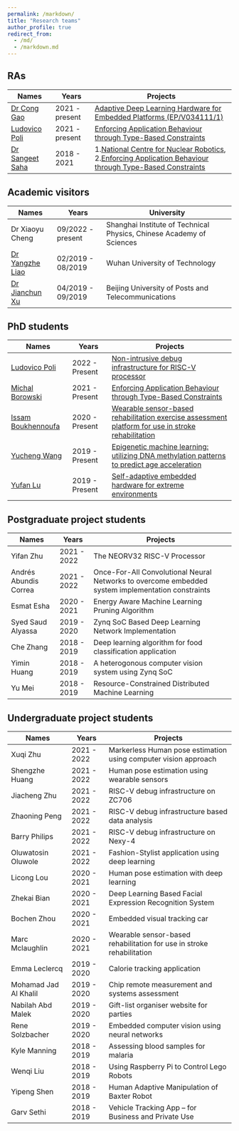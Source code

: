 ```yaml
---
permalink: /markdown/
title: "Research teams"
author_profile: true
redirect_from: 
  - /md/
  - /markdown.md
---
```


## RAs

|Names|Years |Projects|
|---|---|---|
|[Dr Cong Gao](https://www.linkedin.com/in/%E8%81%AA-%E9%AB%98-3a65a0163/)|2021 - present| [Adaptive Deep Learning Hardware for Embedded Platforms (EP/V034111/1)](https://balancezhai.github.io/portfolio/portfolio-995/) |
|[Ludovico Poli](https://uk.linkedin.com/in/ludovico-poli-448340190)|2021 - present| [Enforcing Application Behaviour through Type-Based Constraints](https://balancezhai.github.io/portfolio/protfolio-994/#) |
|[Dr Sangeet Saha](https://uk.linkedin.com/in/sangeet-saha-a677924b)|2018 - 2021|1.[National Centre for Nuclear Robotics](https://balancezhai.github.io/portfolio/protfolio-998/#), 2.[Enforcing Application Behaviour through Type-Based Constraints](https://balancezhai.github.io/portfolio/protfolio-994/#)|

## Academic visitors

|Names|Years| University            |
|---|---|---|
|Dr Xiaoyu Cheng|09/2022 - present|Shanghai Institute of Technical Physics, Chinese Academy of Sciences|
|[Dr Yangzhe Liao](https://ieeexplore.ieee.org/author/37085753559)|02/2019 - 08/2019|Wuhan University of Technology|
|[Dr Jianchun Xu](https://scholar.google.com/citations?user=DjS2wVEAAAAJ&hl=zh-CN)|04/2019 - 09/2019|Beijing University of Posts and Telecommunications|


## PhD students

| Names                   | Years            | Projects                                                             |
| --------                | ---------------- | ------------------------------------------------------------ |
| [Ludovico Poli](https://www.linkedin.com/in/michal-borowski-521b8790/) | 2022 - Present   | [Non-intrusive debug infrastructure for RISC-V processor](https://balancezhai.github.io/portfolio/protfolio-994/#)                          |
| [Michal Borowski](https://www.linkedin.com/in/michal-borowski-521b8790/) | 2021 - Present   | [Enforcing Application Behaviour through Type-Based Constraints](https://balancezhai.github.io/portfolio/protfolio-994/#)                          |
| [Issam Boukhennoufa](https://www.linkedin.com/in/issam-boukhennoufa/) | 2020 - Present   | [Wearable sensor-based rehabilitation exercise assessment platform for use in stroke rehabilitation](https://balancezhai.github.io/portfolio/protfolio-996/)                          |
| [Yucheng Wang](https://www.linkedin.com/in/yucheng-wang-278b921b1/)       | 2019 - Present   | [Epigenetic machine learning: utilizing DNA methylation patterns to predict age acceleration](https://balancezhai.github.io/portfolio/protfolio-997/)                          |
| [Yufan Lu](https://scholar.google.ae/citations?user=OBZ16uoAAAAJ&hl=en)           | 2019 - Present   | [Self-adaptive embedded hardware for extreme environments](https://balancezhai.github.io/portfolio/portfolio-995/)     |

## Postgraduate project students

| Names                   | Years            | Projects                                                             |
| --------                | ---------------- | ------------------------------------------------------------ |
| Yifan Zhu       | 2021 - 2022   | The NEORV32 RISC-V Processor    |
| Andrés Abundis Correa       | 2021 - 2022   | Once-For-All Convolutional Neural Networks to overcome embedded system implementation constraints     |
| Esmat Esha       | 2020 - 2021   | Energy Aware Machine Learning Pruning Algorithm     |
| Syed Saud Alyassa       | 2019 - 2020   | Zynq SoC Based Deep Learning Network Implementation   |
| Che Zhang | 2018 - 2019   | Deep learning algorithm for food classification application                         |
| Yimin Huang | 2018 - 2019   | A heterogonous computer vision system using Zynq SoC                 |
| Yu Mei | 2018 - 2019   | Resource-Constrained Distributed Machine Learning                         |

## Undergraduate project students

| Names                   | Years            | Projects                                                             |
| --------                | ---------------- | ------------------------------------------------------------ |
| Xuqi Zhu         | 2021 - 2022   | Markerless Human pose estimation using computer vision approach |
| Shengzhe Huang         | 2021 - 2022   | Human pose estimation using wearable sensors |
| Jiacheng Zhu         | 2021 - 2022   | RISC-V debug infrastructure on ZC706|
| Zhaoning Peng         | 2021 - 2022   | RISC-V debug infrastructure based data analysis |
| Barry Philips         | 2021 - 2022   | RISC-V debug infrastructure on Nexy-4 |
| Oluwatosin Oluwole    | 2021 - 2022   | Fashion-Stylist application using deep learning |
| Licong Lou         | 2020 - 2021   | Human pose estimation with deep learning |
| Zhekai Bian        | 2020 - 2021   | Deep Learning Based Facial Expression Recognition System |
| Bochen Zhou        | 2020 - 2021   | Embedded visual tracking car |
| Marc Mclaughlin    | 2020 - 2021   | Wearable sensor-based rehabilitation for use in stroke rehabilitation |
| Emma Leclercq    | 2019 - 2020   | Calorie tracking application |
| Mohamad Jad Al Khalil    | 2019 - 2020    | Chip remote measurement and systems assessment |
| Nabilah Abd Malek    | 2019 - 2020    | Gift-list organiser website for parties |
| Rene Solzbacher   | 2019 - 2020    | Embedded computer vision using neural networks |
| Kyle Manning   | 2018 - 2019    | Assessing blood samples for malaria |
| Wenqi Liu   | 2018 - 2019    | Using Raspberry Pi to Control Lego Robots |
| Yipeng Shen   | 2018 - 2019    | Human Adaptive Manipulation of Baxter Robot |
| Garv Sethi  | 2018 - 2019    | Vehicle Tracking App – for Business and Private Use|



